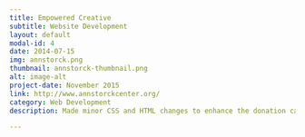 ```yaml
---
title: Empowered Creative
subtitle: Website Development
layout: default
modal-id: 4
date: 2014-07-15
img: annstorck.png
thumbnail: annstorck-thumbnail.png
alt: image-alt
project-date: November 2015
link: http://www.annstorckcenter.org/
category: Web Development
description: Made minor CSS and HTML changes to enhance the donation capabilities of this website.

---
```

